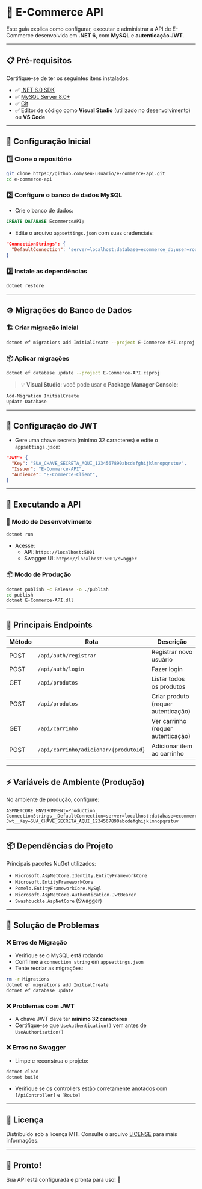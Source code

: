 # 🛒 E-Commerce API

Este guia explica como configurar, executar e administrar a API de E-Commerce desenvolvida em **.NET 6**, com **MySQL** e **autenticação JWT**.

---

## 📋 Pré-requisitos

Certifique-se de ter os seguintes itens instalados:

- ✅ [.NET 6.0 SDK](https://dotnet.microsoft.com/download/dotnet/6.0)
- ✅ [MySQL Server 8.0+](https://dev.mysql.com/downloads/mysql/)
- ✅ [Git](https://git-scm.com/)
- ✅ Editor de código como **Visual Studio** (utilizado no desenvolvimento) ou **VS Code**

---

## 🚀 Configuração Inicial

### 1️⃣ Clone o repositório

```bash
git clone https://github.com/seu-usuario/e-commerce-api.git
cd e-commerce-api
```

### 2️⃣ Configure o banco de dados MySQL

- Crie o banco de dados:

```sql
CREATE DATABASE EcommerceAPI;
```

- Edite o arquivo `appsettings.json` com suas credenciais:

```json
"ConnectionStrings": {
  "DefaultConnection": "server=localhost;database=ecommerce_db;user=root;password=sua_senha"
}
```

### 3️⃣ Instale as dependências

```bash
dotnet restore
```

---

## ⚙️ Migrações do Banco de Dados

### 🏗️ Criar migração inicial

```bash
dotnet ef migrations add InitialCreate --project E-Commerce-API.csproj
```

### 📦 Aplicar migrações

```bash
dotnet ef database update --project E-Commerce-API.csproj
```

> 💡 **Visual Studio**: você pode usar o **Package Manager Console**:
```powershell
Add-Migration InitialCreate
Update-Database
```

---

## 🔐 Configuração do JWT

- Gere uma chave secreta (mínimo 32 caracteres) e edite o `appsettings.json`:

```json
"Jwt": {
  "Key": "SUA_CHAVE_SECRETA_AQUI_1234567890abcdefghijklmnopqrstuv",
  "Issuer": "E-Commerce-API",
  "Audience": "E-Commerce-Client",
}
```

---

## 🏃 Executando a API

### 🔧 Modo de Desenvolvimento

```bash
dotnet run
```

- Acesse:
  - API: `https://localhost:5001`
  - Swagger UI: `https://localhost:5001/swagger`

### 📦 Modo de Produção

```bash
dotnet publish -c Release -o ./publish
cd publish
dotnet E-Commerce-API.dll
```

---

## 🔌 Principais Endpoints

| Método | Rota                                      | Descrição                          |
|--------|-------------------------------------------|------------------------------------|
| POST   | `/api/auth/registrar`                    | Registrar novo usuário             |
| POST   | `/api/auth/login`                        | Fazer login                        |
| GET    | `/api/produtos`                          | Listar todos os produtos           |
| POST   | `/api/produtos`                          | Criar produto (requer autenticação)|
| GET    | `/api/carrinho`                          | Ver carrinho (requer autenticação) |
| POST   | `/api/carrinho/adicionar/{produtoId}`    | Adicionar item ao carrinho         |

---

## ⚡ Variáveis de Ambiente (Produção)

No ambiente de produção, configure:

```env
ASPNETCORE_ENVIRONMENT=Production
ConnectionStrings__DefaultConnection=server=localhost;database=ecommerce_db;user=root;password=sua_senha
Jwt__Key=SUA_CHAVE_SECRETA_AQUI_1234567890abcdefghijklmnopqrstuv
```

---

## 📦 Dependências do Projeto

Principais pacotes NuGet utilizados:

- `Microsoft.AspNetCore.Identity.EntityFrameworkCore`
- `Microsoft.EntityFrameworkCore`
- `Pomelo.EntityFrameworkCore.MySql`
- `Microsoft.AspNetCore.Authentication.JwtBearer`
- `Swashbuckle.AspNetCore` (Swagger)

---

## 🔧 Solução de Problemas

### ❌ Erros de Migração

- Verifique se o MySQL está rodando
- Confirme a `connection string` em `appsettings.json`
- Tente recriar as migrações:

```bash
rm -r Migrations
dotnet ef migrations add InitialCreate
dotnet ef database update
```

### ❌ Problemas com JWT

- A chave JWT deve ter **mínimo 32 caracteres**
- Certifique-se que `UseAuthentication()` vem antes de `UseAuthorization()`

### ❌ Erros no Swagger

- Limpe e reconstrua o projeto:

```bash
dotnet clean
dotnet build
```

- Verifique se os controllers estão corretamente anotados com `[ApiController]` e `[Route]`

---

## 📜 Licença

Distribuído sob a licença MIT. Consulte o arquivo [LICENSE](LICENSE) para mais informações.

---

## 🎉 Pronto!

Sua API está configurada e pronta para uso! 🚀
